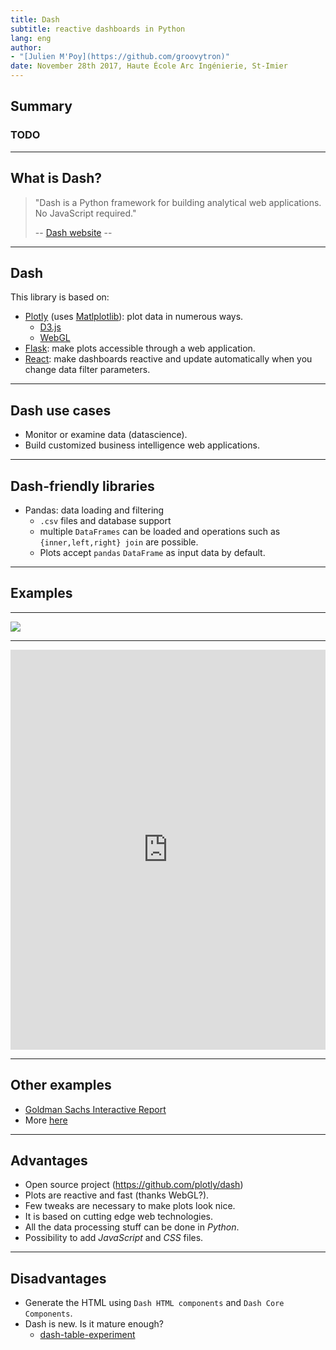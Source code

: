 ```yaml
---
title: Dash
subtitle: reactive dashboards in Python
lang: eng
author:
- "[Julien M'Poy](https://github.com/groovytron)"
date: November 28th 2017, Haute École Arc Ingénierie, St-Imier
---
```


## Summary

### TODO

---

## What is Dash?

> "Dash is a Python framework for building analytical web applications.
>  No JavaScript required."
>
>  -- [Dash website](https://plot.ly/products/dash/) --

---

## Dash

This library is based on:

- [Plotly](https://plot.ly/) (uses [Matlplotlib](https://matplotlib.org/)):
  plot data in numerous ways.
  - [D3.js](https://d3js.org/)
  - [WebGL](https://developer.mozilla.org/en-US/docs/Web/API/WebGL_API)
- [Flask](http://flask.pocoo.org/): make plots accessible through
  a web application.
- [React](https://reactjs.org/): make dashboards reactive and update
  automatically when you change data filter parameters.

---

##  Dash use cases

- Monitor or examine data (datascience).
- Build customized business intelligence web applications.

---

## Dash-friendly libraries

- Pandas: data loading and filtering
  - `.csv` files and database support
  - multiple `DataFrames` can be loaded and operations such as
    `{inner,left,right} join` are possible.
  - Plots accept `pandas` `DataFrame` as input data by default.

---

## Examples

----

![](https://github.com/plotly/dash-docs/raw/master/images/gapminder-animation.gif)

---

<iframe src="https://plot.ly/dash/gallery/live-wind-data/"
  style="height: 640px; width: 100%; border: 0; overflow: hidden;">
</iframe>

---

## Other examples

- [Goldman Sachs Interactive Report](https://plot.ly/dash/gallery/goldman-sachs-report/)
- More [here](https://plot.ly/dash/gallery)

---

## Advantages

- Open source project (<https://github.com/plotly/dash>)
- Plots are reactive and fast (thanks WebGL?).
- Few tweaks are necessary to make plots look nice.
- It is based on cutting edge web technologies.
- All the data processing stuff can be done in _Python_.
- Possibility to add _JavaScript_ and _CSS_ files.

---

## Disadvantages

- Generate the HTML using `Dash HTML components` and `Dash Core Components`.
- Dash is new. Is it mature enough?
  - [dash-table-experiment](https://github.com/plotly/dash-table-experiments)


